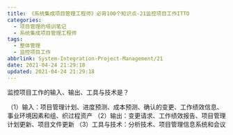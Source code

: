 ```yaml
---
title: 《系统集成项目管理工程师》必背100个知识点-21监控项目工作ITTO
categories:
  - 项目管理的培训笔记
  - 系统集成项目管理工程师
tags:
  - 整体管理
  - 监控项目工作
abbrlink: System-Integration-Project-Management/21
date: 2021-04-24 21:29:18
updated: 2021-04-24 21:29:18
---
```


监控项目工作的输入、输出、工具与技术是？

（1）输入：项目管理计划、进度预测、成本预测、确认的变更、工作绩效信息、事业环境因素和组、织过程资产
（2）输出：变更请求、工作绩效报告、项目管理计划更新、项目文件更新
（3）工具与技术：分析技术、项目管理信息系统和会议

